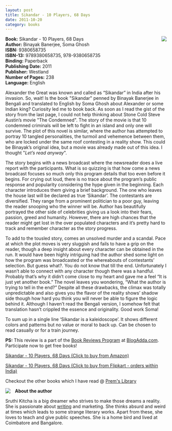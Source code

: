 ```yaml
---
layout: post
title: Sikandar - 10 Players, 68 Days
date: 2011-10-20
category: books
---
```


<img style="clear: right; float: right; margin-bottom: 1em; margin-left: 1em;" 
src="{{site.url}}/img/sikandar-10-players-68-days-binayak-banarjee-soma-ghosh.jpg"/>   

**Book:** Sikandar - 10 Players, 68 Days  
**Author:** Binayak Banerjee, Soma Ghosh  
**ISBN:** 9380658735  
**ISBN-13:** 9789380658735, 978-9380658735  
**Binding:** Paperback  
**Publishing Date:** 2011  
**Publisher:** Westland  
**Number of Pages:** 238  
**Language:** English  
  
Alexander the Great was known and called as “Sikandar” in India after his invasion. So, wait! Is the book "Sikandar" penned by Binayak Banerjee in Bengali and translated to English by Soma Ghosh about Alexander or some Indian king? Curiosity led me to book back. As soon as I read the gist of the story from the last page, I could not help thinking about Stone Cold Steve Austin’s movie "The Condemned". The story of the movie is that 10 condemned criminals will be left to fight in an island and only one will survive. The plot of this novel is similar, where the author has attempted to portray 10 tangled personalities, the turmoil and vehemence between them, who are locked under the same roof contesting in a reality show. This could be Binayak’s original idea, but a movie was already made out of this idea. I thought "*Let’s read anyway*".  
  
The story begins with a news broadcast where the newsreader does a live report with the participants. What is so quizzing is that how come a news broadcast focuses so much only this program details that too even before it begins. For crying out loud, there is no trace about the program’s public response and popularity considering the hype given in the beginning. Each character introduces them giving a brief background. The one who leaves the house last will be declared as true ‘Sikandar’. The contestants are diversified. They range from a prominent politician to a poor guy, leaving the reader snooping who the winner will be. Author has beautifully portrayed the other side of celebrities giving us a look into their fears, passion, greed and humanity. However, there are high chances that the reader might get lost in the over populated characters and it’s pretty hard to track and remember character as the story progress.  
  
To add to the tousled story, comes an unsolved murder and a scandal. Pace at which the plot moves is very sluggish and fails to have a grip on the reader, though a deep insight about every character can be obtained in the run. It would have been highly intriguing had the author shed some light on how the program was broadcasted or the whereabouts of contestants’ selection. But guess what?. You do not know that till the end. Unfortunately I wasn’t able to connect with any character though there was a handful. Probably that’s why it didn’t come close to my heart and gave me a feel “It is just yet another book.” The novel leaves you wondering, “What the author is trying to tell in the end?” Despite all these drawbacks, the climax was totally unpredictable and also gives you the flavor of the reality shows’ shadow side though how hard you think you will never be able to figure the logic behind it. Although I haven’t read the Bengali version, I somehow felt that translation hasn’t crippled the essence and originality. Good work Soma!  
  
To sum up in a single line ‘Sikandar is a kaleidoscope’. It shows different colors and patterns but no value or moral to back up. Can be chosen to read casually or for a train journey.  
  
**PS:** This review is a part of the [Book Reviews Program](http://blog.blogadda.com/2011/05/04/indian-bloggers-book-reviews) at [BlogAdda.com](http://www.blogadda.com/). Participate now to get free books!  
  
[Sikandar - 10 Players, 68 Days (Click to buy from Amazon)](http://www.amazon.com/gp/product/9380658737/ref=as_li_tf_tl?ie=UTF8&amp;tag=booiverea-20&amp;linkCode=as2&amp;camp=217145&amp;creative=399373&amp;creativeASIN=9380658737)  
  
[Sikandar - 10 Players, 68 Days (Click to buy from Flipkart - orders within India)](http://www.flipkart.com/books/9380658735?affid=INPremkblo)  

Checkout the other books which I have read @ [Prem's Library](http://books.smileprem.com/)  

<img style="clear: left; float: left; margin-bottom: 1em; margin-right: 1em;" 
src="{{site.url}}/img/sruthi.jpg"/>
 **About the author**  

Sruthi Kitcha is a big dreamer who strives to make those dreams a reality. She is passionate about [writing](http://penurheart.blogspot.com/) and marketing. She thinks absurd and weird at times which leads to some strange literary works. Apart from these, she loves to teach and give public speeches. She is a home bird and lived at Coimbatore and Bangalore.  

